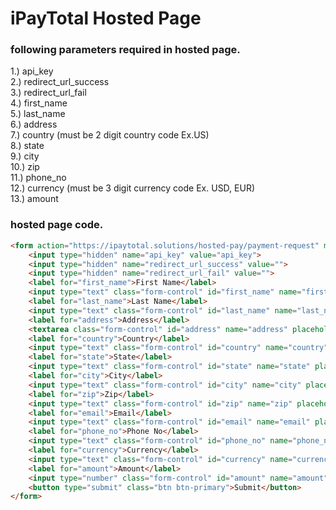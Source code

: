# iPayTotal Hosted Page 
### following parameters required in hosted page.
1.) api_key <br />
2.) redirect_url_success <br />
3.) redirect_url_fail <br />
4.) first_name <br />
5.) last_name <br />
6.) address <br />
7.) country (must be 2 digit country code Ex.US) <br />
8.) state <br />
9.) city <br />
10.) zip <br />
11.) phone_no <br />
12.) currency (must be 3 digit currency code Ex. USD, EUR) <br />
13.) amount <br />

### hosted page code.
```html
<form action="https://ipaytotal.solutions/hosted-pay/payment-request" method="POST">
    <input type="hidden" name="api_key" value="api_key">
    <input type="hidden" name="redirect_url_success" value="">
    <input type="hidden" name="redirect_url_fail" value="">
    <label for="first_name">First Name</label>
    <input type="text" class="form-control" id="first_name" name="first_name" placeholder="Enter First Name">
    <label for="last_name">Last Name</label>
    <input type="text" class="form-control" id="last_name" name="last_name" placeholder="Enter Last Name">
    <label for="address">Address</label>
    <textarea class="form-control" id="address" name="address" placeholder="Enter Address"></textarea>
    <label for="country">Country</label>
    <input type="text" class="form-control" id="country" name="country" placeholder="Enter Country">
    <label for="state">State</label>
    <input type="text" class="form-control" id="state" name="state" placeholder="Enter State">
    <label for="city">City</label>
    <input type="text" class="form-control" id="city" name="city" placeholder="Enter City">
    <label for="zip">Zip</label>
    <input type="text" class="form-control" id="zip" name="zip" placeholder="Enter Zip">
    <label for="email">Email</label>
    <input type="text" class="form-control" id="email" name="email" placeholder="Enter Email">
    <label for="phone_no">Phone No</label>
    <input type="text" class="form-control" id="phone_no" name="phone_no" placeholder="Enter Phone No">
    <label for="currency">Currency</label>
    <input type="text" class="form-control" id="currency" name="currency" placeholder="ex. USD">
    <label for="amount">Amount</label>
    <input type="number" class="form-control" id="amount" name="amount" placeholder="Enter Amount">
    <button type="submit" class="btn btn-primary">Submit</button>
</form>